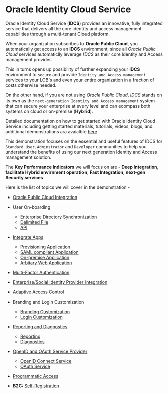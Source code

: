 # Oracle Identity Cloud Service

Oracle Identity Cloud Service (**IDCS**) provides an innovative, fully integrated service that delivers all the core identity and access management capabilities through a multi-tenant Cloud platform. 

When your organization subscribes to **Oracle Public Cloud**, you automatically get access to an **IDCS** environment, since all *Oracle Public Cloud* services automaticlly leverage *IDCS* as their core Identity and Access management provider.

This in turns opens up possibility of further expanding your **IDCS** environment to `secure` and provide `Identity and Access management` services to your LOB's and even your entire organization in a fraction of costs otherwise needed.

On the other hand, if you are not using *Oracle Public Cloud*, *IDCS* stands on its own as the `next-generation Identity and Access management` system that can secure your enterprise at every level and can ecompass both systems on cloud or on-premise (**Hybrid**). 

Detailed documentation on how to get started with Oracle Identity Cloud Service including getting started materials, tutorials, videos, blogs, and additional demonstrations ara avaialble [here](https://docs.oracle.com/en/cloud/paas/identity-cloud/index.html)

This demonstration focuses on the essential and useful features of IDCS for `Standard User`, `Adminstrator` and `Developer` communities to help you understand the benefits of using our next generation Identity and Access management solution.

The **Key Performance Indicators** we will focus on are - **Deep Integration**, **facilitate Hybrid envirnment operation**, **Fast Integration**, **next-gen Security services**


Here is the list of topics we will cover in the demonstration -

* [Oracle Public Cloud Integration](contents/OPCIntegration.md)

* User On-boarding 
	* [Enterprise Directory Synchronization]()
	* [Delimited File]()
	* [API]()

* [Integrate Apps]() 
	* [Provisioning Application]()
	* [SAML compliant Application]()
	* [On-premise Application]()
	* [Arbitary Web Application]()

* [Multi-Factor Authentication]()

* [Enterprise/Social Identity Provider Integration]()

* [Adaptive Access Control]()

* Branding and Login Customization

	* [Branding Customization]()
	* [Login Customization]()

* [Reporting and Diagnostics]()

	* [Reporting]()
	* [Diagnostics]()

* [OpenID and OAuth Service Provider]()

	* [OpenID Connect Service]()
	* [OAuth Service]()

* [Programmatic Access]()

* **B2C:** [Self-Registration]()
	